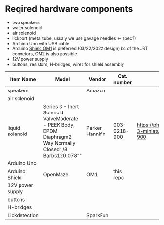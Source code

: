 # Reqired hardware components

* two speakers
* water solenoid
* air solenoid
* lickport (metal tube, usualy we use gavage needles <- spec?)
* Arduino Uno with USB cable
* Arduino [Shield OM1](https://claylacefield.wixsite.com/openmazehome/pcb-designs) is preferred (03/22/2022 design) bc of the JST connetors, OM2 is also possible
* 12V power supply
* buttons, resistors, H-bridges, wires for shield assembly

| Item Name | Model |Vendor | Cat. number | link |
|-----------|-------|---------|----------|----------|
|speakers |          | Amazon |          |
|air solenoid|          |          |          |
|liquid solenoid|Series 3 - Inert Solenoid ValveModerate - PEEK Body, EPDM Diaphragm2 Way Normally Closed1/8 Barbs120.078""|Parker Hannifin|003-0218-900|https://ph.parker.com/us/en/product/series-3-miniature-inert-liquid-valve/003-0218-900
|Arduino Uno|          |          |          |
|Arduino Shield|OpenMaze|  OM1   | this repo|
|12V power supply|          |          | |
|buttons|          |          |          |
|H-bridges|          |          |          |
|Lickdetection|          |SparkFun|          |
